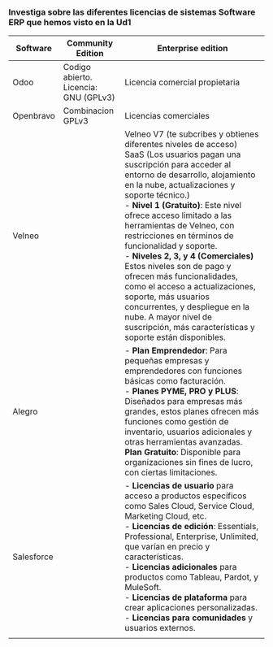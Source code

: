 ### Investiga sobre las diferentes licencias de sistemas Software ERP que hemos visto en la Ud1

| Software   | Community Edition                        | Enterprise edition                                                                                                                                                                                                                                                                                                                                                                                                                                                                                                                                                                                                                                     |
| ---------- | ---------------------------------------- | ------------------------------------------------------------------------------------------------------------------------------------------------------------------------------------------------------------------------------------------------------------------------------------------------------------------------------------------------------------------------------------------------------------------------------------------------------------------------------------------------------------------------------------------------------------------------------------------------------------------------------------------------------ |
| Odoo       | Codigo abierto.<br>Licencia: GNU (GPLv3) | Licencia comercial propietaria                                                                                                                                                                                                                                                                                                                                                                                                                                                                                                                                                                                                                         |
| Openbravo  | Combinacion GPLv3                        | Licencias comerciales                                                                                                                                                                                                                                                                                                                                                                                                                                                                                                                                                                                                                                  |
| Velneo     |                                          | Velneo V7 (te subcribes y obtienes diferentes niveles de acceso)<br>SaaS (Los usuarios pagan una suscripción para acceder al entorno de desarrollo, alojamiento en la nube, actualizaciones y soporte técnico.)<br>- **Nivel 1 (Gratuito)**: Este nivel ofrece acceso limitado a las herramientas de Velneo, con restricciones en términos de funcionalidad y soporte.<br>- **Niveles 2, 3, y 4 (Comerciales)** Estos niveles son de pago y ofrecen más funcionalidades, como el acceso a actualizaciones, soporte, más usuarios concurrentes, y despliegue en la nube. A mayor nivel de suscripción, más características y soporte están disponibles. |
| Alegro     |                                          | - **Plan Emprendedor**: Para pequeñas empresas y emprendedores con funciones básicas como facturación.<br>- **Planes PYME, PRO y PLUS**: Diseñados para empresas más grandes, estos planes ofrecen más funciones como gestión de inventario, usuarios adicionales y otras herramientas avanzadas.<br>**Plan Gratuito**: Disponible para organizaciones sin fines de lucro, con ciertas limitaciones.                                                                                                                                                                                                                                                   |
| Salesforce |                                          | - **Licencias de usuario** para acceso a productos específicos como Sales Cloud, Service Cloud, Marketing Cloud, etc.<br>- **Licencias de edición**: Essentials, Professional, Enterprise, Unlimited, que varían en precio y características.<br>- **Licencias adicionales** para productos como Tableau, Pardot, y MuleSoft.<br>- **Licencias de plataforma** para crear aplicaciones personalizadas.<br>- **Licencias para comunidades** y usuarios externos.<br>                                                                                                                                                                                    |
|            |                                          |                                                                                                                                                                                                                                                                                                                                                                                                                                                                                                                                                                                                                                                        |
